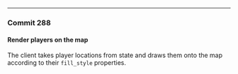 ---

### Commit 288
#### Render players on the map

The client takes player locations from state and draws them onto the map according to their `fill_style` properties.

